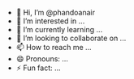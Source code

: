 - 👋 Hi, I’m @phandoanair
- 👀 I’m interested in ...
- 🌱 I’m currently learning ...
- 💞️ I’m looking to collaborate on ...
- 📫 How to reach me ...
- 😄 Pronouns: ...
- ⚡ Fun fact: ...

<!---
phandoanair/phandoanair is a ✨ special ✨ repository because its `README.md` (this file) appears on your GitHub profile.
Yoabacababababu can click the Preview link to take a look at your changes.
--->
